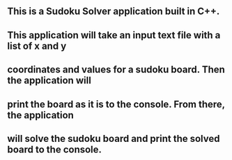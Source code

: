 
## This is a Sudoku Solver application built in C++.

## This application will take an input text file with a list of x and y 
## coordinates and values for a sudoku board. Then the application will
## print the board as it is to the console. From there, the application 
## will solve the sudoku board and print the solved board to the console.
